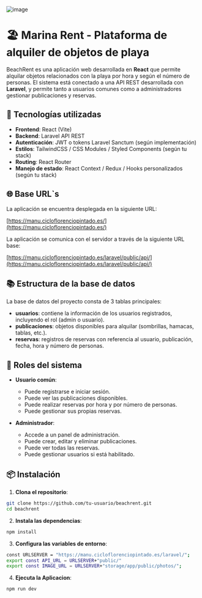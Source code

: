 ![image](https://github.com/user-attachments/assets/6d9617ca-ef31-44ee-b358-b4e10f187250)

# 🏖️ Marina Rent - Plataforma de alquiler de objetos de playa

BeachRent es una aplicación web desarrollada en **React** que permite alquilar objetos relacionados con la playa por hora y según el número de personas. El sistema está conectado a una API REST desarrollada con **Laravel**, y permite tanto a usuarios comunes como a administradores gestionar publicaciones y reservas.

## 🚀 Tecnologías utilizadas

- **Frontend**: React (Vite)
- **Backend**: Laravel API REST
- **Autenticación**: JWT o tokens Laravel Sanctum (según implementación)
- **Estilos**: TailwindCSS / CSS Modules / Styled Components (según tu stack)
- **Routing**: React Router
- **Manejo de estado**: React Context / Redux / Hooks personalizados (según tu stack)

## 🌐 Base URL`s

La aplicación se encuentra desplegada en la siguiente URL:

[https://manu.cicloflorenciopintado.es/](https://manu.cicloflorenciopintado.es/)

La aplicación se comunica con el servidor a través de la siguiente URL base:

[https://manu.cicloflorenciopintado.es/laravel/public/api/](https://manu.cicloflorenciopintado.es/laravel/public/api/)

## 📚 Estructura de la base de datos

La base de datos del proyecto consta de 3 tablas principales:

- **usuarios**: contiene la información de los usuarios registrados, incluyendo el rol (admin o usuario).
- **publicaciones**: objetos disponibles para alquilar (sombrillas, hamacas, tablas, etc.).
- **reservas**: registros de reservas con referencia al usuario, publicación, fecha, hora y número de personas.

## 🔐 Roles del sistema

- **Usuario común**:
  - Puede registrarse e iniciar sesión.
  - Puede ver las publicaciones disponibles.
  - Puede realizar reservas por hora y por número de personas.
  - Puede gestionar sus propias reservas.

- **Administrador**:
  - Accede a un panel de administración.
  - Puede crear, editar y eliminar publicaciones.
  - Puede ver todas las reservas.
  - Puede gestionar usuarios si está habilitado.

## 📦 Instalación

1. **Clona el repositorio**:

```bash
git clone https://github.com/tu-usuario/beachrent.git
cd beachrent
````
2. **Instala las dependencias**:
   
```bash
npm install
````
3. **Configura las variables de entorno**:

```bash
const URLSERVER = "https://manu.cicloflorenciopintado.es/laravel/";
export const API_URL = URLSERVER+"public/"
export const IMAGE_URL = URLSERVER+"storage/app/public/photos/";
````
4. **Ejecuta la Aplicacion**:
   
```bash
npm run dev
````
